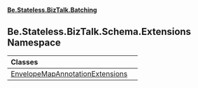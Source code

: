 #### [Be.Stateless.BizTalk.Batching](README.md 'README')

## Be.Stateless.BizTalk.Schema.Extensions Namespace

| Classes | |
| :--- | :--- |
| [EnvelopeMapAnnotationExtensions](EnvelopeMapAnnotationExtensions.md 'Be.Stateless.BizTalk.Schema.Extensions.EnvelopeMapAnnotationExtensions') | |
